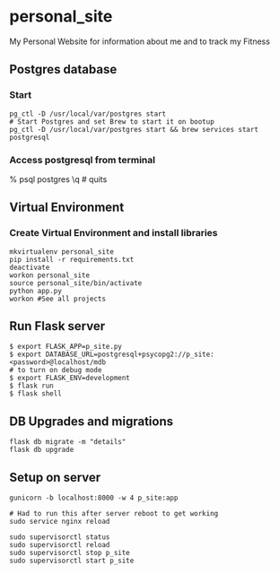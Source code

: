 # personal_site
My Personal Website for information about me and to track my Fitness

## Postgres database
### Start
```
pg_ctl -D /usr/local/var/postgres start
# Start Postgres and set Brew to start it on bootup
pg_ctl -D /usr/local/var/postgres start && brew services start postgresql
```

### Access postgresql from terminal
% psql postgres
\q # quits

## Virtual Environment
### Create Virtual Environment and install libraries
```
mkvirtualenv personal_site
pip install -r requirements.txt
deactivate
workon personal_site
source personal_site/bin/activate
python app.py
workon #See all projects

```

## Run Flask server
```
$ export FLASK_APP=p_site.py
$ export DATABASE_URL=postgresql+psycopg2://p_site:<password>@localhost/mdb
# to turn on debug mode
$ export FLASK_ENV=development
$ flask run
$ flask shell
```

## DB Upgrades and migrations
```
flask db migrate -m "details"
flask db upgrade
```

## Setup on server
```
gunicorn -b localhost:8000 -w 4 p_site:app

# Had to run this after server reboot to get working
sudo service nginx reload

sudo supervisorctl status
sudo supervisorctl reload
sudo supervisorctl stop p_site
sudo supervisorctl start p_site
```
